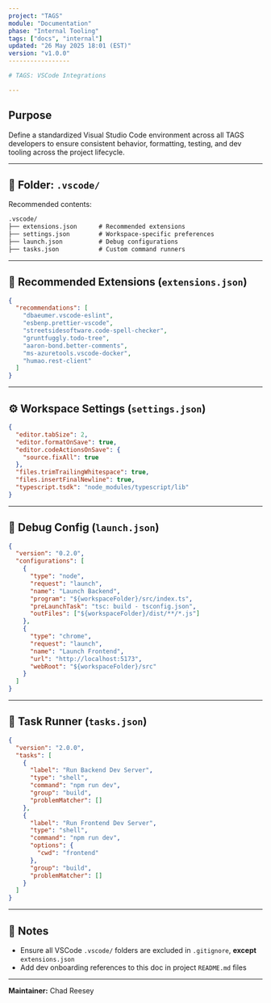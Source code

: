 ```yaml
---
project: "TAGS"
module: "Documentation"
phase: "Internal Tooling"
tags: ["docs", "internal"]
updated: "26 May 2025 18:01 (EST)"
version: "v1.0.0"
-----------------

# TAGS: VSCode Integrations

---
```


## Purpose

Define a standardized Visual Studio Code environment across all TAGS developers to ensure consistent behavior, formatting, testing, and dev tooling across the project lifecycle.

---

## 📂 Folder: `.vscode/`

Recommended contents:

```markdown
.vscode/
├── extensions.json      # Recommended extensions
├── settings.json        # Workspace-specific preferences
├── launch.json          # Debug configurations
├── tasks.json           # Custom command runners
```

---

## 🔌 Recommended Extensions (`extensions.json`)

```json
{
  "recommendations": [
    "dbaeumer.vscode-eslint",
    "esbenp.prettier-vscode",
    "streetsidesoftware.code-spell-checker",
    "gruntfuggly.todo-tree",
    "aaron-bond.better-comments",
    "ms-azuretools.vscode-docker",
    "humao.rest-client"
  ]
}
```

---

## ⚙️ Workspace Settings (`settings.json`)

```json
{
  "editor.tabSize": 2,
  "editor.formatOnSave": true,
  "editor.codeActionsOnSave": {
    "source.fixAll": true
  },
  "files.trimTrailingWhitespace": true,
  "files.insertFinalNewline": true,
  "typescript.tsdk": "node_modules/typescript/lib"
}
```

---

## 🐞 Debug Config (`launch.json`)

```json
{
  "version": "0.2.0",
  "configurations": [
    {
      "type": "node",
      "request": "launch",
      "name": "Launch Backend",
      "program": "${workspaceFolder}/src/index.ts",
      "preLaunchTask": "tsc: build - tsconfig.json",
      "outFiles": ["${workspaceFolder}/dist/**/*.js"]
    },
    {
      "type": "chrome",
      "request": "launch",
      "name": "Launch Frontend",
      "url": "http://localhost:5173",
      "webRoot": "${workspaceFolder}/src"
    }
  ]
}
```

---

## 🧪 Task Runner (`tasks.json`)

```json
{
  "version": "2.0.0",
  "tasks": [
    {
      "label": "Run Backend Dev Server",
      "type": "shell",
      "command": "npm run dev",
      "group": "build",
      "problemMatcher": []
    },
    {
      "label": "Run Frontend Dev Server",
      "type": "shell",
      "command": "npm run dev",
      "options": {
        "cwd": "frontend"
      },
      "group": "build",
      "problemMatcher": []
    }
  ]
}
```

---

## 📎 Notes

* Ensure all VSCode `.vscode/` folders are excluded in `.gitignore`, **except** `extensions.json`
* Add dev onboarding references to this doc in project `README.md` files

---

**Maintainer:** Chad Reesey
